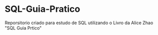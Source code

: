 # SQL-Guia-Pratico
Reporsitorio criado para estudo de SQL utilizando o Livro da Alice Zhao "SQL Guia Prtico"
